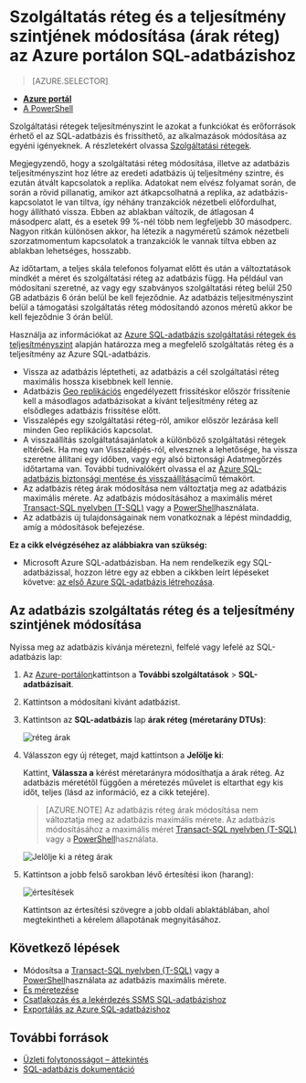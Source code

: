 <properties
    pageTitle="Azure SQL-adatbázishoz szolgáltatás réteg és a teljesítmény szintjének módosítása |} Microsoft Azure"
    description="Módosítsa a szolgáltatási réteg, és Azure SQL-adatbázis teljesítményszint szemlélteti, hogyan lehet az SQL-adatbázis méretezni, felfelé vagy lefelé. A árak réteg Azure SQL-adatbázis módosítása."
    services="sql-database"
    documentationCenter=""
    authors="stevestein"
    manager="jhubbard"
    editor=""/>

<tags
    ms.service="sql-database"
    ms.devlang="NA"
    ms.date="10/12/2016"
    ms.author="sstein"
    ms.workload="data-management"
    ms.topic="article"
    ms.tgt_pltfrm="NA"/>


# <a name="change-the-service-tier-and-performance-level-pricing-tier-of-a-sql-database-using-the-azure-portal"></a>Szolgáltatás réteg és a teljesítmény szintjének módosítása (árak réteg) az Azure portálon SQL-adatbázishoz


> [AZURE.SELECTOR]
- [**Azure portál**](sql-database-scale-up.md)
- [A PowerShell](sql-database-scale-up-powershell.md)


Szolgáltatási rétegek teljesítményszint le azokat a funkciókat és erőforrások érhető el az SQL-adatbázis és frissíthető, az alkalmazások módosítása az egyéni igényeknek. A részletekért olvassa [Szolgáltatási rétegek](sql-database-service-tiers.md).

Megjegyzendő, hogy a szolgáltatási réteg módosítása, illetve az adatbázis teljesítményszint hoz létre az eredeti adatbázis új teljesítmény szintre, és ezután átvált kapcsolatok a replika. Adatokat nem elvész folyamat során, de során a rövid pillanatig, amikor azt átkapcsolhatná a replika, az adatbázis-kapcsolatot le van tiltva, így néhány tranzakciók nézetbeli előfordulhat, hogy állítható vissza. Ebben az ablakban változik, de átlagosan 4 másodperc alatt, és a esetek 99 %-nél több nem legfeljebb 30 másodperc. Nagyon ritkán különösen akkor, ha létezik a nagyméretű számok nézetbeli szorzatmomentum kapcsolatok a tranzakciók le vannak tiltva ebben az ablakban lehetséges, hosszabb.  

Az időtartam, a teljes skála telefonos folyamat előtt és után a változtatások mindkét a méret és szolgáltatási réteg az adatbázis függ. Ha például van módosítani szeretné, az vagy egy szabványos szolgáltatási réteg belül 250 GB adatbázis 6 órán belül be kell fejeződnie. Az adatbázis teljesítményszint belül a támogatási szolgáltatás réteg módosítandó azonos méretű akkor be kell fejeződnie 3 órán belül.


Használja az információkat az [Azure SQL-adatbázis szolgáltatási rétegek és teljesítményszint](sql-database-service-tiers.md) alapján határozza meg a megfelelő szolgáltatás réteg és a teljesítmény az Azure SQL-adatbázis.

- Vissza az adatbázis léptetheti, az adatbázis a cél szolgáltatási réteg maximális hossza kisebbnek kell lennie. 
- Adatbázis [Geo replikációs](sql-database-geo-replication-overview.md) engedélyezett frissítéskor először frissítenie kell a másodlagos adatbázisokat a kívánt teljesítmény réteg az elsődleges adatbázis frissítése előtt.
- Visszalépés egy szolgáltatási réteg-ról, amikor először lezárása kell minden Geo replikációs kapcsolat. 
- A visszaállítás szolgáltatásajánlatok a különböző szolgáltatási rétegek eltérőek. Ha meg van Visszalépés-ról, elvesznek a lehetősége, ha vissza szeretne állítani egy időben, vagy egy alsó biztonsági Adatmegőrzés időtartama van. További tudnivalókért olvassa el az [Azure SQL-adatbázis biztonsági mentése és visszaállítása](sql-database-business-continuity.md)című témakört.
- Az adatbázis réteg árak módosítása nem változtatja meg az adatbázis maximális mérete. Az adatbázis módosításához a maximális méret [Transact-SQL nyelvben (T-SQL)](https://msdn.microsoft.com/library/mt574871.aspx) vagy a [PowerShell](https://msdn.microsoft.com/library/mt619433.aspx)használata.
- Az adatbázis új tulajdonságainak nem vonatkoznak a lépést mindaddig, amíg a módosítások befejezése.



**Ez a cikk elvégzéséhez az alábbiakra van szükség:**

- Microsoft Azure SQL-adatbázisban. Ha nem rendelkezik egy SQL-adatbázissal, hozzon létre egy az ebben a cikkben leírt lépéseket követve: [az első Azure SQL-adatbázis létrehozása](sql-database-get-started.md).


## <a name="change-the-service-tier-and-performance-level-of-your-database"></a>Az adatbázis szolgáltatás réteg és a teljesítmény szintjének módosítása


Nyissa meg az adatbázis kívánja méretezni, felfelé vagy lefelé az SQL-adatbázis lap:

1.  Az [Azure-portálon](https://portal.azure.com)kattintson a **További szolgáltatások** > **SQL-adatbázisait**.
2.  Kattintson a módosítani kívánt adatbázist.
3.  Kattintson az **SQL-adatbázis** lap **árak réteg (méretarány DTUs)**:

    ![réteg árak][1]

1.  Válasszon egy új réteget, majd kattintson a **Jelölje ki**:

    Kattint, **Válassza a** kérést méretarányra módosíthatja a árak réteg. Az adatbázis méretétől függően a méretezés művelet is eltarthat egy kis időt, teljes (lásd az információ, ez a cikk tetejére).

    > [AZURE.NOTE] Az adatbázis réteg árak módosítása nem változtatja meg az adatbázis maximális mérete. Az adatbázis módosításához a maximális méret [Transact-SQL nyelvben (T-SQL)](https://msdn.microsoft.com/library/mt574871.aspx) vagy a [PowerShell](https://msdn.microsoft.com/library/mt619433.aspx)használata.

    ![Jelölje ki a réteg árak][2]

3.  Kattintson a jobb felső sarokban lévő értesítési ikon (harang):

    ![értesítések][3]

    Kattintson az értesítési szövegre a jobb oldali ablaktáblában, ahol megtekintheti a kérelem állapotának megnyitásához.




## <a name="next-steps"></a>Következő lépések

- Módosítsa a [Transact-SQL nyelvben (T-SQL)](https://msdn.microsoft.com/library/mt574871.aspx) vagy a [PowerShell](https://msdn.microsoft.com/library/mt619433.aspx)használata az adatbázis maximális mérete.
- [És méretezése](sql-database-elastic-scale-get-started.md)
- [Csatlakozás és a lekérdezés SSMS SQL-adatbázishoz](sql-database-connect-query-ssms.md)
- [Exportálás az Azure SQL-adatbázishoz](sql-database-export.md)

## <a name="additional-resources"></a>További források

- [Üzleti folytonosságot – áttekintés](sql-database-business-continuity.md)
- [SQL-adatbázis dokumentáció](https://azure.microsoft.com/documentation/services/sql-database/)


<!--Image references-->
[1]: ./media/sql-database-scale-up/new-tier.png
[2]: ./media/sql-database-scale-up/choose-tier.png
[3]: ./media/sql-database-scale-up/scale-notification.png
[4]: ./media/sql-database-scale-up/new-tier.png
